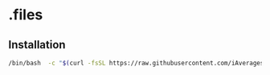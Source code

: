 # .files

## Installation

```bash
/bin/bash  -c "$(curl -fsSL https://raw.githubusercontent.com/iAverages/dotfiles/HEAD/setup.sh)"
```
